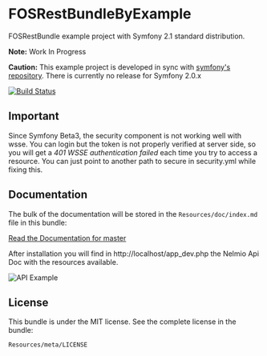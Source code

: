FOSRestBundleByExample
======================

FOSRestBundle example project with Symfony 2.1 standard distribution.

**Note:** Work In Progress

**Caution:** This example project is developed in sync with [symfony's repository](https://github.com/symfony/symfony).
There is currently no release for Symfony 2.0.x

[![Build Status](https://secure.travis-ci.org/sdiaz/FOSRestBundleByExample.png?branch=master)](http://travis-ci.org/sdiaz/FOSRestBundleByExample)

Important
---------

Since Symfony Beta3, the security component is not working well with wsse. You can login but the token is not properly verified at server side, so you will get a *401 WSSE authentication failed* each time you try to access a resource. You can just point to another path to secure in security.yml while fixing this.

Documentation
-------------

The bulk of the documentation will be stored in the `Resources/doc/index.md`
file in this bundle:

[Read the Documentation for master](FOSRestBundleByExample/blob/master/src/ByExample/DemoBundle/Resources/doc/index.md)

After installation you will find in http://localhost/app_dev.php the Nelmio Api Doc with the resources available.

![API Example](https://dl.dropbox.com/u/3972728/github/apiexample.png)

License
-------

This bundle is under the MIT license. See the complete license in the bundle:

    Resources/meta/LICENSE